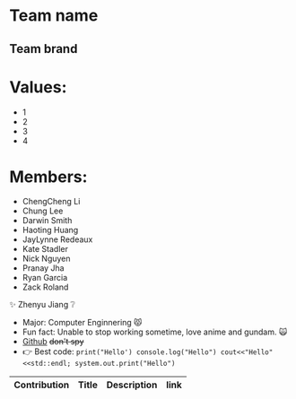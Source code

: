 # Team name

## Team brand

# Values:
- 1
- 2
- 3
- 4
  
# Members:
- ChengCheng Li
- Chung Lee
- Darwin Smith
- Haoting Huang
- JayLynne Redeaux
- Kate Stadler
- Nick Nguyen
- Pranay Jha
- Ryan Garcia
- Zack Roland

:sparkles: Zhenyu Jiang :grey_question:
- Major: Computer Enginnering :pouting_cat:
- Fun fact: Unable to stop working sometime, love anime and gundam. :scream_cat:
- [Github](https://github.com/XDawn66)  	~~don't spy~~
- :point_right: Best code: ```print("Hello') console.log("Hello") cout<<"Hello"<<std::endl; system.out.print("Hello")``` 

| Contribution | Title | Description | link |
| ----------- | ----------- | ----------- | ----------- |

